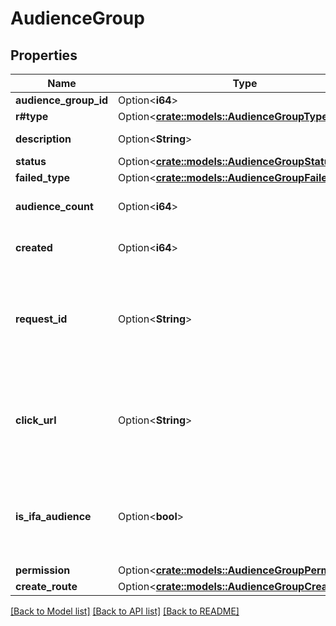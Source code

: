 # AudienceGroup

## Properties

Name | Type | Description | Notes
------------ | ------------- | ------------- | -------------
**audience_group_id** | Option<**i64**> | The audience ID. | [optional]
**r#type** | Option<[**crate::models::AudienceGroupType**](AudienceGroupType.md)> |  | [optional]
**description** | Option<**String**> | The audience's name. | [optional]
**status** | Option<[**crate::models::AudienceGroupStatus**](AudienceGroupStatus.md)> |  | [optional]
**failed_type** | Option<[**crate::models::AudienceGroupFailedType**](AudienceGroupFailedType.md)> |  | [optional]
**audience_count** | Option<**i64**> | The number of users included in the audience. | [optional]
**created** | Option<**i64**> | When the audience was created (in UNIX time). | [optional]
**request_id** | Option<**String**> | The request ID that was specified when the audience was created. This is only included when `audienceGroup.type` is CLICK or IMP.  | [optional]
**click_url** | Option<**String**> | The URL that was specified when the audience was created. This is only included when `audienceGroup.type` is CLICK and link URL is specified.  | [optional]
**is_ifa_audience** | Option<**bool**> | The value indicating the type of account to be sent, as specified when creating the audience for uploading user IDs.  | [optional]
**permission** | Option<[**crate::models::AudienceGroupPermission**](AudienceGroupPermission.md)> |  | [optional]
**create_route** | Option<[**crate::models::AudienceGroupCreateRoute**](AudienceGroupCreateRoute.md)> |  | [optional]

[[Back to Model list]](../README.md#documentation-for-models) [[Back to API list]](../README.md#documentation-for-api-endpoints) [[Back to README]](../README.md)


